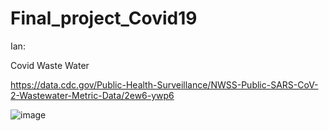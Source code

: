 # Final_project_Covid19



Ian:

Covid Waste Water

https://data.cdc.gov/Public-Health-Surveillance/NWSS-Public-SARS-CoV-2-Wastewater-Metric-Data/2ew6-ywp6

![image](https://user-images.githubusercontent.com/68198233/165418800-78e1daa2-5167-4400-9e15-475f99f2ad00.png)
